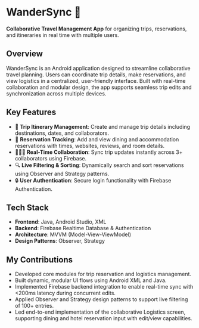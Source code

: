 # WanderSync 🧭

**Collaborative Travel Management App** for organizing trips, reservations, and itineraries in real time with multiple users.

## Overview
WanderSync is an Android application designed to streamline collaborative travel planning. Users can coordinate trip details, make reservations, and view logistics in a centralized, user-friendly interface. Built with real-time collaboration and modular design, the app supports seamless trip edits and synchronization across multiple devices.

## Key Features
- 📆 **Trip Itinerary Management**: Create and manage trip details including destinations, dates, and collaborators.
- 🏨 **Reservation Tracking**: Add and view dining and accommodation reservations with times, websites, reviews, and room details.
- 🧑‍🤝‍🧑 **Real-Time Collaboration**: Sync trip updates instantly across 3+ collaborators using Firebase.
- 🔍 **Live Filtering & Sorting**: Dynamically search and sort reservations using Observer and Strategy patterns.
- 🔒 **User Authentication**: Secure login functionality with Firebase Authentication.

## Tech Stack
- **Frontend**: Java, Android Studio, XML
- **Backend**: Firebase Realtime Database & Authentication
- **Architecture**: MVVM (Model-View-ViewModel)
- **Design Patterns**: Observer, Strategy

## My Contributions
- Developed core modules for trip reservation and logistics management.
- Built dynamic, modular UI flows using Android XML and Java.
- Implemented Firebase backend integration to enable real-time sync with <200ms latency during concurrent edits.
- Applied Observer and Strategy design patterns to support live filtering of 100+ entries.
- Led end-to-end implementation of the collaborative Logistics screen, supporting dining and hotel reservation input with edit/view capabilities.

